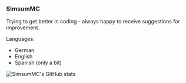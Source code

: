 ### SimsumMC

Trying to get better in coding - always happy to receive suggestions for improvement.

Languages:

- German
- English
- Spanish (only a bit)

![SimsumMC's GitHub stats](https://github-readme-stats.vercel.app/api?username=SimsumMC&show_icons=true&theme=merko&hide=prs,contribs)
